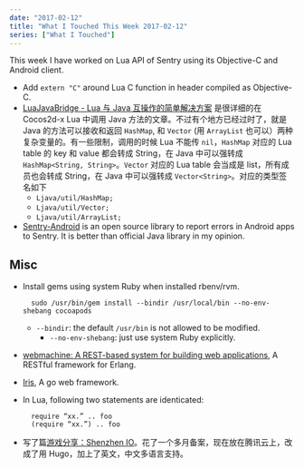 ```yaml
---
date: "2017-02-12"
title: "What I Touched This Week 2017-02-12"
series: ["What I Touched"]
---
```


This week I have worked on Lua API of Sentry using its Objective-C and Android client.

- Add `extern "C"` around Lua C function in header compiled as Objective-C.
- [LuaJavaBridge - Lua 与 Java 互操作的简单解决方案][1] 是很详细的在 Cocos2d-x Lua 中调用 Java 方法的文章。不过有个地方已经过时了，就是 Java 的方法可以接收和返回 `HashMap`, 和 `Vector` (用 `ArrayList` 也可以）两种复杂变量的。有一些限制，调用的时候 Lua 不能传 `nil`，`HashMap` 对应的 Lua table 的 key 和 value 都会转成 String，在 Java 中可以强转成 `HashMap<String, String>`。`Vector` 对应的 Lua table 会当成是 list，所有成员也会转成 String，在 Java 中可以强转成 `Vector<String>`。对应的类型签名如下
	- `Ljava/util/HashMap;`
	- `Ljava/util/Vector;`
	- `Ljava/util/ArrayList;`
- [Sentry-Android][2] is an open source library to report errors in Android apps to Sentry. It is better than official Java library in my opinion.

<!--more-->

## Misc

- Install gems using system Ruby when installed rbenv/rvm.

		sudo /usr/bin/gem install --bindir /usr/local/bin --no-env-shebang cocoapods 

  - `--bindir`: the default `/usr/bin` is not allowed to be modified.
	- `--no-env-shebang`: just use system Ruby explicitly.
- [webmachine: A REST-based system for building web applications][3], A RESTful framework for Erlang.
- [Iris]( https://docs.iris-go.com/install.html ), A go web framework.
- In Lua, following two statements are identicated:

		require “xx.” .. foo
		(require “xx.”) .. foo


- 写了篇[游戏分享：Shenzhen IO](/zh/games/2017/02/shenzhen-io/)。花了一个多月备案，现在放在腾讯云上，改成了用 Hugo，加上了英文，中文多语言支持。		

[1]:	http://dualface.github.io/blog/2013/01/01/call-java-from-lua/
[2]:	https://github.com/joshdholtz/Sentry-Android
[3]:	https://github.com/webmachine/webmachine
